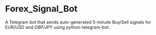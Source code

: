 # Forex_Signal_Bot
A Telegram bot that sends auto-generated 5-minute Buy/Sell signals for EUR/USD and GBP/JPY using python-telegram-bot.
